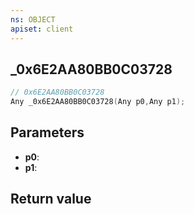 ```yaml
---
ns: OBJECT
apiset: client
---
```

## _0x6E2AA80BB0C03728

```c
// 0x6E2AA80BB0C03728
Any _0x6E2AA80BB0C03728(Any p0,Any p1);
```


## Parameters
* **p0**:
* **p1**:

## Return value

